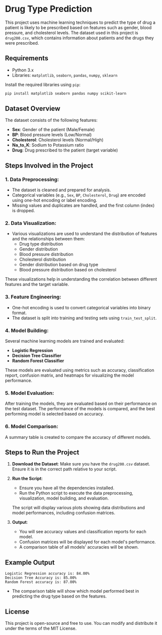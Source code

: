 # Drug Type Prediction

This project uses machine learning techniques to predict the type of drug a patient is likely to be prescribed based on features such as gender, blood pressure, and cholesterol levels. The dataset used in this project is `drug200.csv`, which contains information about patients and the drugs they were prescribed.

## Requirements

- Python 3.x
- Libraries: `matplotlib`, `seaborn`, `pandas`, `numpy`, `sklearn`

Install the required libraries using `pip`:
```bash
pip install matplotlib seaborn pandas numpy scikit-learn
```

## Dataset Overview

The dataset consists of the following features:

- **Sex**: Gender of the patient (Male/Female)
- **BP**: Blood pressure levels (Low/Normal)
- **Cholesterol**: Cholesterol levels (Normal/High)
- **Na_to_K**: Sodium to Potassium ratio
- **Drug**: Drug prescribed to the patient (target variable)

## Steps Involved in the Project

### 1. **Data Preprocessing**:
   - The dataset is cleaned and prepared for analysis.
   - Categorical variables (e.g., `Sex`, `BP`, `Cholesterol`, `Drug`) are encoded using one-hot encoding or label encoding.
   - Missing values and duplicates are handled, and the first column (index) is dropped.

### 2. **Data Visualization**:
   - Various visualizations are used to understand the distribution of features and the relationships between them:
     - Drug type distribution
     - Gender distribution
     - Blood pressure distribution
     - Cholesterol distribution
     - Gender distribution based on drug type
     - Blood pressure distribution based on cholesterol

   These visualizations help in understanding the correlation between different features and the target variable.

### 3. **Feature Engineering**:
   - One-hot encoding is used to convert categorical variables into binary format.
   - The dataset is split into training and testing sets using `train_test_split`.

### 4. **Model Building**:
   Several machine learning models are trained and evaluated:
   - **Logistic Regression**
   - **Decision Tree Classifier**
   - **Random Forest Classifier**
   
   These models are evaluated using metrics such as accuracy, classification report, confusion matrix, and heatmaps for visualizing the model performance.

### 5. **Model Evaluation**:
   After training the models, they are evaluated based on their performance on the test dataset. The performance of the models is compared, and the best performing model is selected based on accuracy.

### 6. **Model Comparison**:
   A summary table is created to compare the accuracy of different models.

## Steps to Run the Project

1. **Download the Dataset**: Make sure you have the `drug200.csv` dataset. Ensure it is in the correct path relative to your script.

2. **Run the Script**:
   - Ensure you have all the dependencies installed.
   - Run the Python script to execute the data preprocessing, visualization, model building, and evaluation.

   The script will display various plots showing data distributions and model performances, including confusion matrices.

3. **Output**:
   - You will see accuracy values and classification reports for each model.
   - Confusion matrices will be displayed for each model's performance.
   - A comparison table of all models' accuracies will be shown.

## Example Output

```text
Logistic Regression accuracy is: 84.00%
Decision Tree Accuracy is: 85.00%
Random Forest accuracy is: 87.00%
```

- The comparison table will show which model performed best in predicting the drug type based on the features.

## License

This project is open-source and free to use. You can modify and distribute it under the terms of the MIT License.
